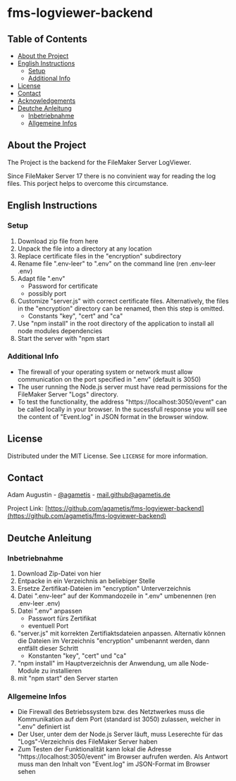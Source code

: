 # fms-logviewer-backend

## Table of Contents

- [About the Project](#about-the-project)
- [English Instructions](#english-instructions)
  - [Setup](#setup)
  - [Additional Info](#additional-info)
- [License](#license)
- [Contact](#contact)
- [Acknowledgements](#acknowledgements)
- [Deutche Anleitung](#deutche-anleitung)
  - [Inbetriebnahme](#inbetriebnahme)
  - [Allgemeine Infos](#allgemeine-infos)

## About the Project

The Project is the backend for the FileMaker Server LogViewer.

Since FileMaker Server 17 there is no convinient way for reading the log files. This porject helps to overcome this circumstance.

## English Instructions

### Setup

1. Download zip file from here
2. Unpack the file into a directory at any location
3. Replace certificate files in the "encryption" subdirectory
4. Rename file ".env-leer" to ".env" on the command line (ren .env-leer .env)
5. Adapt file ".env"
   - Password for certificate
   - possibly port
6. Customize "server.js" with correct certificate files. Alternatively, the files in the "encryption" directory can be renamed, then this step is omitted.
   - Constants "key", "cert" and "ca"
7. Use "npm install" in the root directory of the application to install all node modules dependencies
8. Start the server with "npm start

### Additional Info

- The firewall of your operating system or network must allow communication on the port specified in ".env" (default is 3050)
- The user running the Node.js server must have read permissions for the FileMaker Server "Logs" directory.
- To test the functionality, the address "https://localhost:3050/event" can be called locally in your browser. In the sucessfull response you will see the content of "Event.log" in JSON format in the browser window.

## License

Distributed under the MIT License. See `LICENSE` for more information.

## Contact

Adam Augustin - [@agametis](https://twitter.com/agametis) - mail.github@agametis.de

Project Link: [https://github.com/agametis/fms-logviewer-backend](https://github.com/agametis/fms-logviewer-backend)

## Deutche Anleitung

### Inbetriebnahme

1. Download Zip-Datei von hier
2. Entpacke in ein Verzeichnis an beliebiger Stelle
3. Ersetze Zertifikat-Dateien im "encryption" Unterverzeichnis
4. Datei ".env-leer" auf der Kommandozeile in ".env" umbenennen (ren .env-leer .env)
5. Datei ".env" anpassen
   - Passwort fürs Zertifikat
   - eventuell Port
6. "server.js" mit korrekten Zertifiaktsdateien anpassen. Alternativ können die Dateien im Verzeichnis "encryption" umbenannt werden, dann entfällt dieser Schritt
   - Konstanten "key", "cert" und "ca"
7. "npm install" im Hauptverzeichnis der Anwendung, um alle Node-Module zu installieren
8. mit "npm start" den Server starten

### Allgemeine Infos

- Die Firewall des Betriebssystem bzw. des Netztwerkes muss die Kommunikation auf dem Port (standard ist 3050) zulassen, welcher in ".env" definiert ist
- Der User, unter dem der Node.js Server läuft, muss Leserechte für das "Logs"-Verzeichnis des FileMaker Server haben
- Zum Testen der Funktionalität kann lokal die Adresse "https://localhost:3050/event" im Browser aufrufen werden. Als Antwort muss man den Inhalt von "Event.log" im JSON-Format im Browser sehen
